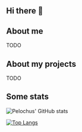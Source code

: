 ## Hi there 👋

## About me
TODO 

## About my projects
TODO

## Some stats
![Pelochus' GitHub stats](https://github-readme-stats.vercel.app/api?username=Pelochus&show_icons=true&theme=vision-friendly-dark)

[![Top Langs](https://github-readme-stats.vercel.app/api/top-langs/?username=Pelochus&layout=donut-vertical&theme=vision-friendly-dark)](https://github.com/anuraghazra/github-readme-stats)

<!-- ### TODO
https://www.sitepoint.com/github-profile-readme/
https://github.com/anuraghazra/github-readme-stats#github-stats-card

**NOTE** From here, everything is default recommended description by GitHub
**Pelochus/Pelochus** is a ✨ _special_ ✨ repository because its `README.md` (this file) appears on your GitHub profile.

Here are some ideas to get you started:

- 🔭 I’m currently working on ...
- 🌱 I’m currently learning ...
- 👯 I’m looking to collaborate on ...
- 🤔 I’m looking for help with ...
- 💬 Ask me about ...
- 📫 How to reach me: ...
- 😄 Pronouns: ...
- ⚡ Fun fact: ...
-->
